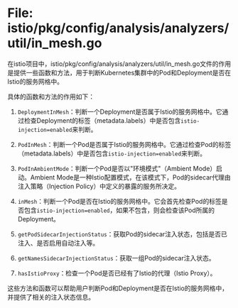 # File: istio/pkg/config/analysis/analyzers/util/in_mesh.go

在istio项目中，istio/pkg/config/analysis/analyzers/util/in_mesh.go文件的作用是提供一些函数和方法，用于判断Kubernetes集群中的Pod和Deployment是否在Istio的服务网格中。

具体的函数和方法的作用如下：

1. `DeploymentInMesh`：判断一个Deployment是否属于Istio的服务网格中。它通过检查Deployment的标签（metadata.labels）中是否包含`istio-injection=enabled`来判断。

2. `PodInMesh`：判断一个Pod是否属于Istio的服务网格中。它通过检查Pod的标签（metadata.labels）中是否包含`istio-injection=enabled`来判断。

3. `PodInAmbientMode`：判断一个Pod是否以"环境模式"（Ambient Mode）启动。Ambient Mode是一种Istio配置模式，在该模式下，Pod的sidecar代理由注入策略（Injection Policy）中定义的暴露的服务所决定。

4. `inMesh`：判断一个Pod是否在Istio的服务网格中。它会首先检查Pod的标签是否包含`istio-injection=enabled`，如果不包含，则会检查该Pod所属的Deployment。

5. `getPodSidecarInjectionStatus`：获取Pod的sidecar注入状态，包括是否已注入、是否启用自动注入等。

6. `getNamesSidecarInjectionStatus`：获取一组Pod的sidecar注入状态。

7. `hasIstioProxy`：检查一个Pod是否已经有了Istio的代理（Istio Proxy）。

这些方法和函数可以帮助用户判断Pod和Deployment是否在Istio的服务网格中，并提供了相关的注入状态信息。

